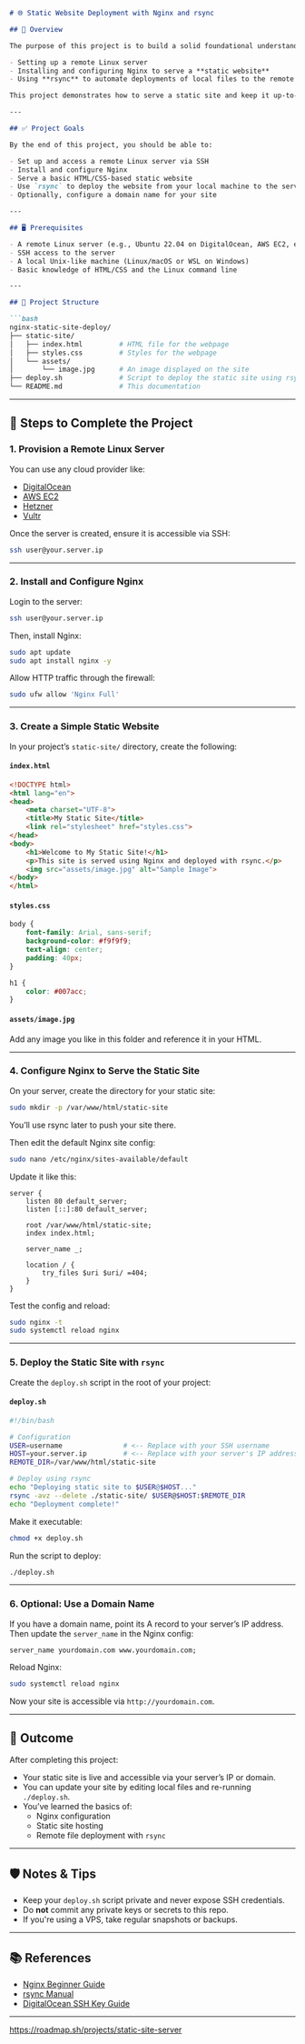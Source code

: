 ```markdown
# 🌐 Static Website Deployment with Nginx and rsync

## 📘 Overview

The purpose of this project is to build a solid foundational understanding of:

- Setting up a remote Linux server
- Installing and configuring Nginx to serve a **static website**
- Using **rsync** to automate deployments of local files to the remote server

This project demonstrates how to serve a static site and keep it up-to-date using simple tools like Nginx and bash.

---

## ✅ Project Goals

By the end of this project, you should be able to:

- Set up and access a remote Linux server via SSH
- Install and configure Nginx
- Serve a basic HTML/CSS-based static website
- Use `rsync` to deploy the website from your local machine to the server
- Optionally, configure a domain name for your site

---

## 🖥️ Prerequisites

- A remote Linux server (e.g., Ubuntu 22.04 on DigitalOcean, AWS EC2, etc.)
- SSH access to the server
- A local Unix-like machine (Linux/macOS or WSL on Windows)
- Basic knowledge of HTML/CSS and the Linux command line

---

## 📂 Project Structure

```bash
nginx-static-site-deploy/
├── static-site/
│   ├── index.html         # HTML file for the webpage
│   ├── styles.css         # Styles for the webpage
│   └── assets/
│       └── image.jpg      # An image displayed on the site
├── deploy.sh              # Script to deploy the static site using rsync
└── README.md              # This documentation
```

---

## 🚀 Steps to Complete the Project

### 1. Provision a Remote Linux Server

You can use any cloud provider like:

- [DigitalOcean](https://www.digitalocean.com)
- [AWS EC2](https://aws.amazon.com/ec2/)
- [Hetzner](https://www.hetzner.com/)
- [Vultr](https://www.vultr.com/)

Once the server is created, ensure it is accessible via SSH:

```bash
ssh user@your.server.ip
```

---

### 2. Install and Configure Nginx

Login to the server:

```bash
ssh user@your.server.ip
```

Then, install Nginx:

```bash
sudo apt update
sudo apt install nginx -y
```

Allow HTTP traffic through the firewall:

```bash
sudo ufw allow 'Nginx Full'
```

---

### 3. Create a Simple Static Website

In your project’s `static-site/` directory, create the following:

#### `index.html`

```html
<!DOCTYPE html>
<html lang="en">
<head>
    <meta charset="UTF-8">
    <title>My Static Site</title>
    <link rel="stylesheet" href="styles.css">
</head>
<body>
    <h1>Welcome to My Static Site!</h1>
    <p>This site is served using Nginx and deployed with rsync.</p>
    <img src="assets/image.jpg" alt="Sample Image">
</body>
</html>
```

#### `styles.css`

```css
body {
    font-family: Arial, sans-serif;
    background-color: #f9f9f9;
    text-align: center;
    padding: 40px;
}

h1 {
    color: #007acc;
}
```

#### `assets/image.jpg`

Add any image you like in this folder and reference it in your HTML.

---

### 4. Configure Nginx to Serve the Static Site

On your server, create the directory for your static site:

```bash
sudo mkdir -p /var/www/html/static-site
```

You’ll use rsync later to push your site there.

Then edit the default Nginx site config:

```bash
sudo nano /etc/nginx/sites-available/default
```

Update it like this:

```nginx
server {
    listen 80 default_server;
    listen [::]:80 default_server;

    root /var/www/html/static-site;
    index index.html;

    server_name _;

    location / {
        try_files $uri $uri/ =404;
    }
}
```

Test the config and reload:

```bash
sudo nginx -t
sudo systemctl reload nginx
```

---

### 5. Deploy the Static Site with `rsync`

Create the `deploy.sh` script in the root of your project:

#### `deploy.sh`

```bash
#!/bin/bash

# Configuration
USER=username               # <-- Replace with your SSH username
HOST=your.server.ip         # <-- Replace with your server's IP address
REMOTE_DIR=/var/www/html/static-site

# Deploy using rsync
echo "Deploying static site to $USER@$HOST..."
rsync -avz --delete ./static-site/ $USER@$HOST:$REMOTE_DIR
echo "Deployment complete!"
```

Make it executable:

```bash
chmod +x deploy.sh
```

Run the script to deploy:

```bash
./deploy.sh
```

---

### 6. Optional: Use a Domain Name

If you have a domain name, point its A record to your server’s IP address. Then update the `server_name` in the Nginx config:

```nginx
server_name yourdomain.com www.yourdomain.com;
```

Reload Nginx:

```bash
sudo systemctl reload nginx
```

Now your site is accessible via `http://yourdomain.com`.

---

## 🎉 Outcome

After completing this project:

- Your static site is live and accessible via your server’s IP or domain.
- You can update your site by editing local files and re-running `./deploy.sh`.
- You’ve learned the basics of:
  - Nginx configuration
  - Static site hosting
  - Remote file deployment with `rsync`

---

## 🛡️ Notes & Tips

- Keep your `deploy.sh` script private and never expose SSH credentials.
- Do **not** commit any private keys or secrets to this repo.
- If you're using a VPS, take regular snapshots or backups.

---

## 📚 References

- [Nginx Beginner Guide](https://nginx.org/en/docs/beginners_guide.html)
- [rsync Manual](https://linux.die.net/man/1/rsync)
- [DigitalOcean SSH Key Guide](https://www.digitalocean.com/docs/ssh/create-ssh-keys/)

---

https://roadmap.sh/projects/static-site-server